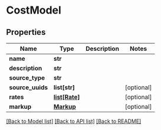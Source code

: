 # CostModel

## Properties
Name | Type | Description | Notes
------------ | ------------- | ------------- | -------------
**name** | **str** |  | 
**description** | **str** |  | 
**source_type** | **str** |  | 
**source_uuids** | **list[str]** |  | [optional] 
**rates** | [**list[Rate]**](Rate.md) |  | [optional] 
**markup** | [**Markup**](Markup.md) |  | [optional] 

[[Back to Model list]](../README.md#documentation-for-models) [[Back to API list]](../README.md#documentation-for-api-endpoints) [[Back to README]](../README.md)


